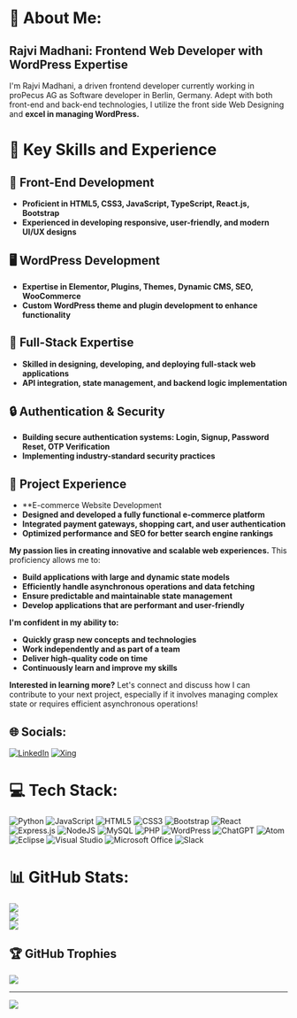 # 💫 About Me:

## Rajvi Madhani: Frontend Web Developer with WordPress Expertise

I'm Rajvi Madhani, a driven frontend developer currently working in proPecus AG as Software developer in Berlin, Germany. Adept with both front-end and back-end technologies, I utilize the front side Web Designing and **excel in managing WordPress.**

# 💼 Key Skills and Experience

## 🌟 Front-End Development
* **Proficient in HTML5, CSS3, JavaScript, TypeScript, React.js, Bootstrap** 
* **Experienced in developing responsive, user-friendly, and modern UI/UX designs** 

## 🖥️ WordPress Development
* **Expertise in Elementor, Plugins, Themes, Dynamic CMS, SEO, WooCommerce** 
* **Custom WordPress theme and plugin development to enhance functionality** 

## 🔗 Full-Stack Expertise
* **Skilled in designing, developing, and deploying full-stack web applications** 
* **API integration, state management, and backend logic implementation** 

## 🔒 Authentication & Security
* **Building secure authentication systems: Login, Signup, Password Reset, OTP Verification** 
* **Implementing industry-standard security practices** 

## 📌 Project Experience
* **E-commerce Website Development
* **Designed and developed a fully functional e-commerce platform** 
* **Integrated payment gateways, shopping cart, and user authentication** 
* **Optimized performance and SEO for better search engine rankings** 

**My passion lies in creating innovative and scalable web experiences.** 
This proficiency allows me to:

* **Build applications with large and dynamic state models**
* **Efficiently handle asynchronous operations and data fetching**
* **Ensure predictable and maintainable state management**
* **Develop applications that are performant and user-friendly**

**I'm confident in my ability to:**

* **Quickly grasp new concepts and technologies**
* **Work independently and as part of a team**
* **Deliver high-quality code on time**
* **Continuously learn and improve my skills**

**Interested in learning more?** Let's connect and discuss how I can contribute to your next project, especially if it involves managing complex state or requires efficient asynchronous operations!

## 🌐 Socials:
 [![LinkedIn](https://img.shields.io/badge/LinkedIn-%230077B5.svg?logo=linkedin&logoColor=white)](https://www.linkedin.com/in/rajvi-madhani/) [![Xing](https://img.shields.io/badge/Xing-%230077B5.svg?logo=xing&logoColor=white)](https://www.xing.com/profile/Rajvi_Madhani/) 

# 💻 Tech Stack:
![Python](https://img.shields.io/badge/python-3670A0?style=for-the-badge&logo=python&logoColor=ffdd54) ![JavaScript](https://img.shields.io/badge/javascript-%23323330.svg?style=for-the-badge&logo=javascript&logoColor=%23F7DF1E) ![HTML5](https://img.shields.io/badge/html5-%23E34F26.svg?style=for-the-badge&logo=html5&logoColor=white) ![CSS3](https://img.shields.io/badge/css3-%231572B6.svg?style=for-the-badge&logo=css3&logoColor=white) ![Bootstrap](https://img.shields.io/badge/bootstrap-%23563D7C.svg?style=for-the-badge&logo=bootstrap&logoColor=white) ![React](https://img.shields.io/badge/react-%2320232a.svg?style=for-the-badge&logo=react&logoColor=%2361DAFB) ![Express.js](https://img.shields.io/badge/express.js-%23404d59.svg?style=for-the-badge&logo=express&logoColor=%2361DAFB) ![NodeJS](https://img.shields.io/badge/node.js-6DA55F?style=for-the-badge&logo=node.js&logoColor=white) ![MySQL](https://img.shields.io/badge/mysql-%2300f.svg?style=for-the-badge&logo=mysql&logoColor=white)  ![PHP](https://img.shields.io/badge/php-%23777BB4.svg?style=for-the-badge&logo=php&logoColor=white) ![WordPress](https://img.shields.io/badge/WordPress-%23117AC9.svg?style=for-the-badge&logo=WordPress&logoColor=white) ![ChatGPT](https://img.shields.io/badge/chatGPT-74aa9c?style=for-the-badge&logo=openai&logoColor=white) ![Atom](https://img.shields.io/badge/Atom-%2366595C.svg?style=for-the-badge&logo=atom&logoColor=white) ![Eclipse](https://img.shields.io/badge/Eclipse-FE7A16.svg?style=for-the-badge&logo=Eclipse&logoColor=white) ![Visual Studio](https://img.shields.io/badge/Visual%20Studio-5C2D91.svg?style=for-the-badge&logo=visual-studio&logoColor=white) ![Microsoft Office](https://img.shields.io/badge/Microsoft_Office-D83B01?style=for-the-badge&logo=microsoft-office&logoColor=white) ![Slack](https://img.shields.io/badge/Slack-4A154B?style=for-the-badge&logo=slack&logoColor=white)

# 📊 GitHub Stats:
![](https://github-readme-stats.vercel.app/api?username=rajvikmadhani&theme=dark&hide_border=false&include_all_commits=true&count_private=false)<br/>
![](https://github-readme-streak-stats.herokuapp.com/?user=rajvikmadhani&theme=dark&hide_border=false)<br/>
![](https://github-readme-stats.vercel.app/api/top-langs/?username=rajvikmadhani&theme=dark&hide_border=false&include_all_commits=true&count_private=false&layout=compact)

## 🏆 GitHub Trophies
![](https://github-profile-trophy.vercel.app/?username=rajvikmadhani&theme=dark&no-frame=false&no-bg=true&margin-w=4)

---
[![](https://visitcount.itsvg.in/api?id=rajvikmadhani&icon=2&color=0)](https://visitcount.itsvg.in)


